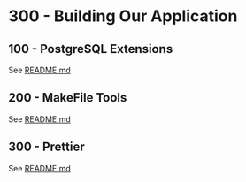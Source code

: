 # 300 - Building Our Application

## 100 - PostgreSQL Extensions

See [README.md](./100/README.md)

## 200 - MakeFile Tools

See [README.md](./200/README.md)

## 300 - Prettier

See [README.md](./300/README.md)
